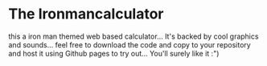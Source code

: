 # The Ironmancalculator

this a iron man themed web based calculator...
It's backed by cool graphics and sounds...
feel free to download the code and copy to your repository and host it using Github pages to try out...
You'll surely like it 
:")
